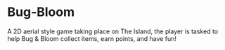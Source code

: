 # Bug-Bloom
A 2D aerial style game taking place on The Island, the player is tasked to help Bug &amp; Bloom collect items, earn points, and have fun!
